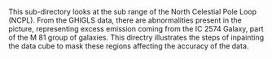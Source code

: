 This sub-directory looks at the sub range of the North Celestial Pole Loop (NCPL). From the GHIGLS data, there are abnormalities present in the picture, representing excess emission coming from the IC 2574 Galaxy, part of the M 81 group of galaxies. This directry illustrates the steps of inpainting the data cube to mask these regions affecting the accuracy of the data.
